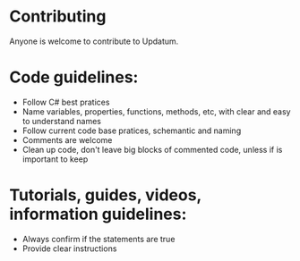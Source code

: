 # Contributing
Anyone is welcome to contribute to Updatum.

# Code guidelines:
- Follow C# best pratices
- Name variables, properties, functions, methods, etc, with clear and easy to understand names
- Follow current code base pratices, schemantic and naming
- Comments are welcome
- Clean up code, don't leave big blocks of commented code, unless if is important to keep

# Tutorials, guides, videos, information guidelines:
- Always confirm if the statements are true
- Provide clear instructions
